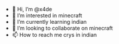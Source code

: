 - 👋 Hi, I’m @x4de
- 👀 I’m interested in minecraft
- 🌱 I’m currently learning indian
- 💞️ I’m looking to collaborate on minecraft
- 📫 How to reach me crys in indian

<!---
x4de/x4de is a ✨ special ✨ repository because its `README.md` (this file) appears on your GitHub profile.
You can click the Preview link to take a look at your changes.
--->

